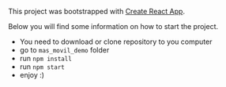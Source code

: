 This project was bootstrapped with [Create React App](https://github.com/facebookincubator/create-react-app).

Below you will find some information on how to start the project.<br>
* You need to download or clone repository to you computer
* go to `mas_movil_demo` folder
* run `npm install`
* run `npm start`
* enjoy :)

